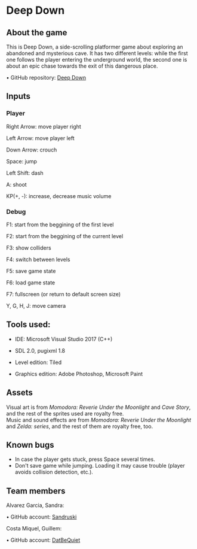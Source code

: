 # Deep Down

## About the game
This is Deep Down, a side-scrolling platformer game about exploring an abandoned and mysterious cave. It has two different levels:
while the first one follows the player entering the underground world, the second one is about an epic chase towards the exit of this dangerous place.<br>

•	GitHub repository: [Deep Down](https://github.com/DatBeQuiet/Deep-Down)

## Inputs

### Player

Right Arrow: move player right

Left Arrow: move player left

Down Arrow: crouch

Space: jump

Left Shift: dash

A: shoot

KP(+, -): increase, decrease music volume

### Debug

F1: start from the beggining of the first level

F2: start from the beggining of the current level

F3: show colliders

F4: switch between levels

F5: save game state

F6: load game state

F7: fullscreen (or return to default screen size)

Y, G, H, J: move camera

## Tools used:

- IDE: Microsoft Visual Studio 2017 (C++)
- SDL 2.0, pugixml 1.8

- Level edition: Tiled
- Graphics edition: Adobe Photoshop, Microsoft Paint

## Assets
Visual art is from <i>Momodora: Reverie Under the Moonlight</i> and <i>Cave Story</i>, and the rest of the sprites used are royalty free.<br>
Music and sound effects are from <i>Momodora: Reverie Under the Moonlight</i> and <i>Zelda: series</i>, and the rest of them are royalty free, too.

## Known bugs

- In case the player gets stuck, press Space several times.
- Don't save game while jumping. Loading it may cause trouble (player avoids collision detection, etc.).

## Team members

Alvarez Garcia, Sandra:

•	GitHub account: [Sandruski](https://github.com/Sandruski)

Costa Miquel, Guillem:

•	GitHub account: [DatBeQuiet](https://github.com/DatBeQuiet)
